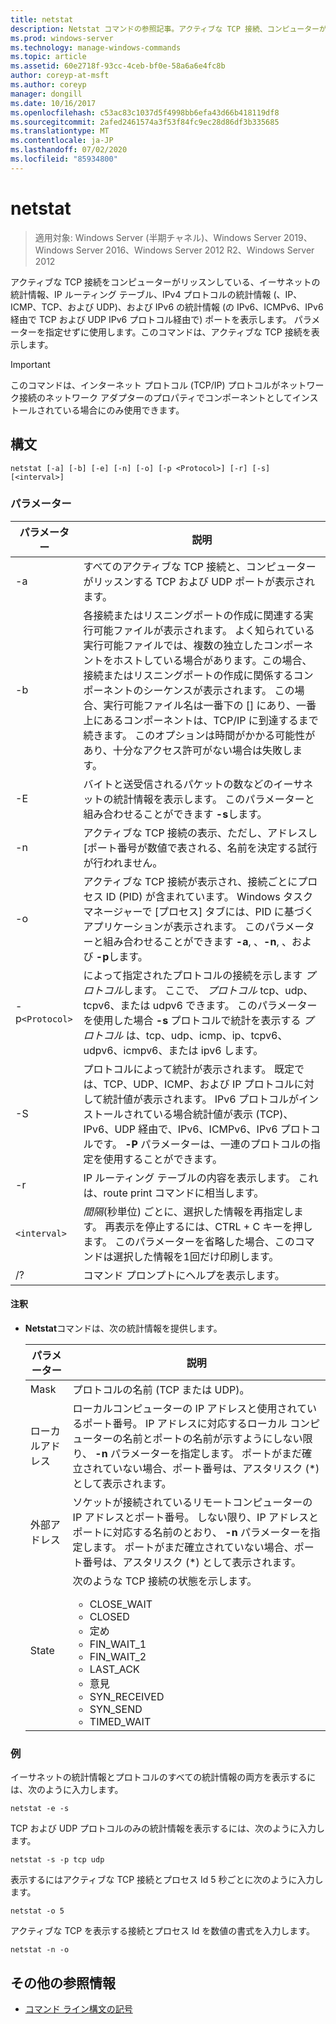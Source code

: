 ```yaml
---
title: netstat
description: Netstat コマンドの参照記事。アクティブな TCP 接続、コンピューターがリッスンしているポート、イーサネット統計、IP ルーティングテーブル、IPv4 統計情報、および IPv6 統計が表示されます。
ms.prod: windows-server
ms.technology: manage-windows-commands
ms.topic: article
ms.assetid: 60e2718f-93cc-4ceb-bf0e-58a6a6e4fc8b
author: coreyp-at-msft
ms.author: coreyp
manager: dongill
ms.date: 10/16/2017
ms.openlocfilehash: c53ac83c1037d5f4998bb6efa43d66b418119df8
ms.sourcegitcommit: 2afed2461574a3f53f84fc9ec28d86df3b335685
ms.translationtype: MT
ms.contentlocale: ja-JP
ms.lasthandoff: 07/02/2020
ms.locfileid: "85934800"
---
```

# <a name="netstat"></a>netstat

> 適用対象: Windows Server (半期チャネル)、Windows Server 2019、Windows Server 2016、Windows Server 2012 R2、Windows Server 2012

アクティブな TCP 接続をコンピューターがリッスンしている、イーサネットの統計情報、IP ルーティング テーブル、IPv4 プロトコルの統計情報 (、IP、ICMP、TCP、および UDP)、および IPv6 の統計情報 (の IPv6、ICMPv6、IPv6 経由で TCP および UDP IPv6 プロトコル経由で) ポートを表示します。 パラメーターを指定せずに使用します。このコマンドは、アクティブな TCP 接続を表示します。

> [!IMPORTANT]
> このコマンドは、インターネット プロトコル (TCP/IP) プロトコルがネットワーク接続のネットワーク アダプターのプロパティでコンポーネントとしてインストールされている場合にのみ使用できます。

## <a name="syntax"></a>構文

```
netstat [-a] [-b] [-e] [-n] [-o] [-p <Protocol>] [-r] [-s] [<interval>]
```

### <a name="parameters"></a>パラメーター

| パラメーター | 説明 |
| --------- | ----------- |
| -a | すべてのアクティブな TCP 接続と、コンピューターがリッスンする TCP および UDP ポートが表示されます。 |
| -b | 各接続またはリスニングポートの作成に関連する実行可能ファイルが表示されます。 よく知られている実行可能ファイルでは、複数の独立したコンポーネントをホストしている場合があります。この場合、接続またはリスニングポートの作成に関係するコンポーネントのシーケンスが表示されます。 この場合、実行可能ファイル名は一番下の [] にあり、一番上にあるコンポーネントは、TCP/IP に到達するまで続きます。 このオプションは時間がかかる可能性があり、十分なアクセス許可がない場合は失敗します。
| -E | バイトと送受信されるパケットの数などのイーサネットの統計情報を表示します。 このパラメーターと組み合わせることができます **-s**します。 |
| -n | アクティブな TCP 接続の表示、ただし、アドレスし [ポート番号が数値で表される、名前を決定する試行が行われません。 |
| -o | アクティブな TCP 接続が表示され、接続ごとにプロセス ID (PID) が含まれています。 Windows タスク マネージャーで [プロセス] タブには、PID に基づくアプリケーションが表示されます。 このパラメーターと組み合わせることができます **-a**, 、**-n**, 、および **-p**します。 |
| -p`<Protocol>` | によって指定されたプロトコルの接続を示します *プロトコル*します。 ここで、 *プロトコル* tcp、udp、tcpv6、または udpv6 できます。 このパラメーターを使用した場合 **-s** プロトコルで統計を表示する *プロトコル* は、tcp、udp、icmp、ip、tcpv6、udpv6、icmpv6、または ipv6 します。 |
| -S | プロトコルによって統計が表示されます。 既定では、TCP、UDP、ICMP、および IP プロトコルに対して統計値が表示されます。 IPv6 プロトコルがインストールされている場合統計値が表示 (TCP)、IPv6、UDP 経由で、IPv6、ICMPv6、IPv6 プロトコルです。 **-P** パラメーターは、一連のプロトコルの指定を使用することができます。 |
| -r | IP ルーティング テーブルの内容を表示します。 これは、route print コマンドに相当します。 |
| `<interval>` | *間隔*(秒単位) ごとに、選択した情報を再指定します。 再表示を停止するには、CTRL + C キーを押します。 このパラメーターを省略した場合、このコマンドは選択した情報を1回だけ印刷します。 |
| /? | コマンド プロンプトにヘルプを表示します。 |

#### <a name="remarks"></a>注釈

- **Netstat**コマンドは、次の統計情報を提供します。

    | パラメーター | 説明 |
    | --------- | ----------- |
    | Mask | プロトコルの名前 (TCP または UDP)。 |
    | ローカルアドレス | ローカルコンピューターの IP アドレスと使用されているポート番号。 IP アドレスに対応するローカル コンピューターの名前とポートの名前が示すようにしない限り、 **-n** パラメーターを指定します。 ポートがまだ確立されていない場合、ポート番号は、アスタリスク (*) として表示されます。 |
    | 外部アドレス | ソケットが接続されているリモートコンピューターの IP アドレスとポート番号。 しない限り、IP アドレスとポートに対応する名前のとおり、 **-n** パラメーターを指定します。 ポートがまだ確立されていない場合、ポート番号は、アスタリスク (*) として表示されます。 |
    | State | 次のような TCP 接続の状態を示します。<ul><li>CLOSE_WAIT</li><li>CLOSED</li><li>定め</li><li>FIN_WAIT_1</li><li>FIN_WAIT_2</li><li>LAST_ACK</li><li>意見</li><li>SYN_RECEIVED</li><li>SYN_SEND</li><li>TIMED_WAIT</li></ul> |

### <a name="examples"></a>例

イーサネットの統計情報とプロトコルのすべての統計情報の両方を表示するには、次のように入力します。

```
netstat -e -s
```

TCP および UDP プロトコルのみの統計情報を表示するには、次のように入力します。

```
netstat -s -p tcp udp
```

表示するにはアクティブな TCP 接続とプロセス Id 5 秒ごとに次のように入力します。

```
netstat -o 5
```

アクティブな TCP を表示する接続とプロセス Id を数値の書式を入力します。

```
netstat -n -o
```

## <a name="additional-references"></a>その他の参照情報

- [コマンド ライン構文の記号](command-line-syntax-key.md)
